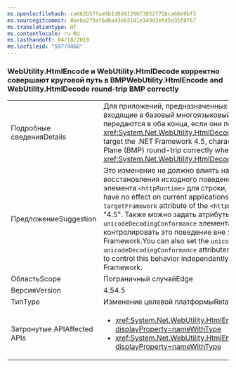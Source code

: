 ```yaml
---
ms.openlocfilehash: ca662b57fae9b1d0d41290f3052f71bca66e9bf3
ms.sourcegitcommit: 0be8a279af6d8a43e03141e349d3efd5d35f8767
ms.translationtype: HT
ms.contentlocale: ru-RU
ms.lasthandoff: 04/18/2019
ms.locfileid: "59774468"
---
```

### <a name="webutilityhtmlencode-and-webutilityhtmldecode-round-trip-bmp-correctly"></a><span data-ttu-id="3e03c-101">WebUtility.HtmlEncode и WebUtility.HtmlDecode корректно совершают круговой путь в BMP</span><span class="sxs-lookup"><span data-stu-id="3e03c-101">WebUtility.HtmlEncode and WebUtility.HtmlDecode round-trip BMP correctly</span></span>

|   |   |
|---|---|
|<span data-ttu-id="3e03c-102">Подробные сведения</span><span class="sxs-lookup"><span data-stu-id="3e03c-102">Details</span></span>|<span data-ttu-id="3e03c-103">Для приложений, предназначенных для .NET Framework 4.5, символы, не входящие в базовый многоязыковый набор кодировок (BMP), правильно передаются в оба конца, если они передаются методам <xref:System.Net.WebUtility.HtmlDecode(System.String)>.</span><span class="sxs-lookup"><span data-stu-id="3e03c-103">For applications that target the .NET Framework 4.5, characters that are outside the Basic Multilingual Plane (BMP) round-trip correctly when they are passed to the <xref:System.Net.WebUtility.HtmlDecode(System.String)> methods.</span></span>|
|<span data-ttu-id="3e03c-104">Предложение</span><span class="sxs-lookup"><span data-stu-id="3e03c-104">Suggestion</span></span>|<span data-ttu-id="3e03c-105">Это изменение не должно влиять на текущие приложения, но для восстановления исходного поведения задайте атрибут <code>targetFramework</code> элемента <code>&lt;httpRuntime&gt;</code> для строки, отличный от &quot;4.5&quot;.</span><span class="sxs-lookup"><span data-stu-id="3e03c-105">This change should have no effect on current applications, but to restore the original behavior, set the <code>targetFramework</code> attribute of the <code>&lt;httpRuntime&gt;</code> element to a string other than &quot;4.5&quot;.</span></span> <span data-ttu-id="3e03c-106">Также можно задать атрибуты <code>unicodeEncodingConformance</code> и <code>unicodeDecodingConformance</code> элемента конфигурации <code>&lt;webUtility&gt;</code>, чтобы контролировать это поведение вне зависимости от целевой версии .NET Framework.</span><span class="sxs-lookup"><span data-stu-id="3e03c-106">You can also set the <code>unicodeEncodingConformance</code> and <code>unicodeDecodingConformance</code> attributes of the <code>&lt;webUtility&gt;</code> configuration element to control this behavior independently of the targeted version of the .NET Framework.</span></span>|
|<span data-ttu-id="3e03c-107">Область</span><span class="sxs-lookup"><span data-stu-id="3e03c-107">Scope</span></span>|<span data-ttu-id="3e03c-108">Пограничный случай</span><span class="sxs-lookup"><span data-stu-id="3e03c-108">Edge</span></span>|
|<span data-ttu-id="3e03c-109">Версия</span><span class="sxs-lookup"><span data-stu-id="3e03c-109">Version</span></span>|<span data-ttu-id="3e03c-110">4.5</span><span class="sxs-lookup"><span data-stu-id="3e03c-110">4.5</span></span>|
|<span data-ttu-id="3e03c-111">Тип</span><span class="sxs-lookup"><span data-stu-id="3e03c-111">Type</span></span>|<span data-ttu-id="3e03c-112">Изменение целевой платформы</span><span class="sxs-lookup"><span data-stu-id="3e03c-112">Retargeting</span></span>|
|<span data-ttu-id="3e03c-113">Затронутые API</span><span class="sxs-lookup"><span data-stu-id="3e03c-113">Affected APIs</span></span>|<ul><li><xref:System.Net.WebUtility.HtmlEncode(System.String)?displayProperty=nameWithType></li><li><xref:System.Net.WebUtility.HtmlEncode(System.String,System.IO.TextWriter)?displayProperty=nameWithType></li></ul>|
